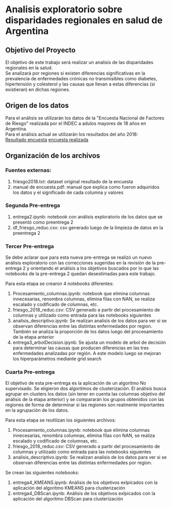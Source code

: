 # Analisis exploratorio sobre disparidades regionales en salud de Argentina

## Objetivo del Proyecto

El objetivo de este trabajo será realizar un analisis de las disparidades regionales en la salud.    
Se analizará por regiones si existen diferencias significativas en la prevalencia de enfermedades crónicas no transmisibles como diabetes, hipertensión y colesterol y las causas que llevan a estas diferencias (si existieran) en dichas regiones.

## Origen de los datos

Para el análisis se utilizarán los datos de la "Encuesta Nacional de Factores de Riesgo" realizada por el INDEC a adulos mayores de 18 años en Argentina.  
Para el análisis actual se utilizarán los resultados del año 2018:   
[Resultado encuesta](https://www.google.com/url?sa=t&source=web&rct=j&opi=89978449&url=https://www.indec.gob.ar/ftp/cuadros/sociedad/cuadros_preliminares_enfr_2018.xls&ved=2ahUKEwiSjvbLl8yGAxUQppUCHbLeAQ4QFnoECDIQAQ&usg=AOvVaw2yheKKYGABUq8ZHkNbiPEI) 
[encuesta realizada]( https://www.indec.gob.ar/ftp/cuadros/sociedad/cuestionario_enfr_2018.pdf)

## Organización de los archivos

### Fuentes externas: 

1. friesgo2018.txt:  dataset original resultado de la encuesta
2. manual de encuesta.pdf: manual que explica como fueron adquiridos los datos y el significado de cada columna y valores

### Segunda Pre-entrega

1. entrega2.ipynb: notebook con análisis exploratorio de los datos que se presentó como preentrega 2
2. df_friesgo_reduc.csv: csv generado luego de la limpieza de datos en la preentrega 2

### Tercer Pre-entrega

Se debe aclarar que para esta nueva pre-entrega se realizó un nuevo análisis exploratorio con las correcciones sugeridas en la revisión de la pre-entrega 2 y orientando el análisis a los objetivos buscados por lo que las notebooks de la pre-entrega 2 quedan desestimadas para este trabajo.

Para esta etapa se crearon 4 notebooks diferentes:

1. Procesamiento_columnas.ipynb: notebook que elimina columnas innecesarias, renombra columnas, elimina filas con NAN, se realiza escalado y codificado de columnas, etc.
2. friesgo_2018_reduc.csv: CSV generado a partir del procesamiento de columnas y utilizado como entrada para las notebooks siguientes
3. analisis_descriptivo.ipynb: Se realizan analisis de los datos para ver si se observan diferencias entre las distintas enfermedades por region. También se analiza la proporción de los datos luego del procesamiento de la etapa anterior
4. entrega3_arbolDecision.ipynb: Se ajusta un modelo de arbol de decisión para determinar las causas que producen diferencias en las tres enfermedades analizadas por región. A este modelo luego se mejoran los hiperparámetros mediante grid search


### Cuarta Pre-entrega

El objetivo de esta pre-entrega es la aplicación de un algoritmo No supervisado.
Se eligieron dos algoritmos de clusterización. El análisis busca agrupar en clusters los datos (sin tener en cuenta las columnas objetivo del análisis de la etapa anterior) y se compararán los grupos obtenidos con las regiones de forma de determinar si las regiones son realmente importantes en la agrupación de los datos.

Para esta etapa se reutilizan los siguientes archivos:

1. Procesamiento_columnas.ipynb: notebook que elimina columnas innecesarias, renombra columnas, elimina filas con NAN, se realiza escalado y codificado de columnas, etc.
2. friesgo_2018_reduc.csv: CSV generado a partir del procesamiento de columnas y utilizado como entrada para las notebooks siguientes
3. analisis_descriptivo.ipynb: Se realizan analisis de los datos para ver si se observan diferencias entre las distintas enfermedades por region. 

Se crean las siguientes notebooks:

1. entrega4_KMEANS.ipynb: Análisis de los objetivos exlpicados con la aplicación del algoritmo KMEANS para clusterización 
4. entrega4_DBScan.ipynb: Análisis de los objetivos exlpicados con la aplicación del algoritmo DBScan para clusterización
